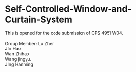 # Self-Controlled-Window-and-Curtain-System
This is opened for the code submission of CPS 4951 W04.   
<br>
Group Member: 
Lu Zhen    
JIn Hao    
Wan Zhihao    
Wang jingyu.     
JIng Hanming
  
